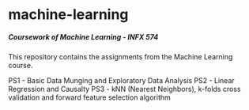 # machine-learning
##### Coursework of Machine Learning - INFX 574

This repository contains the assignments from the Machine Learning course.

PS1 - Basic Data Munging and Exploratory Data Analysis
PS2 - Linear Regression and Causalty
PS3 - kNN (Nearest Neighbors), k-folds cross validation and forward feature selection algorithm
